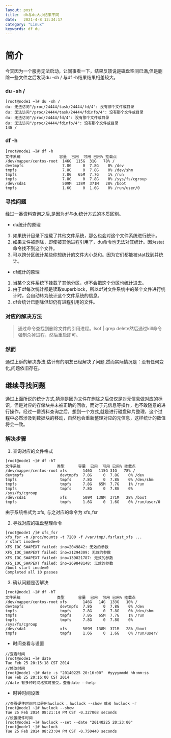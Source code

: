 ```yaml
---
layout: post
title:  dh与du大小结果不同
date:   2021-4-8 12:34:17
category: "Linux"
keywords: df du
---
```


# 简介

今天因为一个服务无法启动，让同事看一下，结果反馈说是磁盘空间已满,但是删除一些文件之后发现du -sh / 与df -h结果结果相差较大。

### du -sh /
``` 
[root@node1 ~]# du -sh /
du: 无法访问"/proc/24444/task/24444/fd/4": 没有那个文件或目录
du: 无法访问"/proc/24444/task/24444/fdinfo/4": 没有那个文件或目录
du: 无法访问"/proc/24444/fd/4": 没有那个文件或目录
du: 无法访问"/proc/24444/fdinfo/4": 没有那个文件或目录
14G /
```

### df -h

```
[root@node1 ~]# df -h
文件系统                 容量  已用  可用 已用% 挂载点
/dev/mapper/centos-root  146G  115G  31G   78% /
devtmpfs                 7.8G     0  7.8G    0% /dev
tmpfs                    7.8G     0  7.8G    0% /dev/shm
tmpfs                    7.8G   65M  7.7G    1% /run
tmpfs                    7.8G     0  7.8G    0% /sys/fs/cgroup
/dev/sda1                509M  138M  371M   28% /boot
tmpfs                    1.6G     0  1.6G    0% /run/user/0
```

### 寻找问题

经过一番资料查询之后,是因为df与du统计方式的本质区别。  

* du统计的原理
1. 如果统计目录下挂载了其他文件系统，那么也会对这个文件系统进行统计。
2. 如果文件被删除，即使被其他进程引用了，du命令也无法对其统计。因为stat命令找不到这个文件。
3. 可以跨分区统计某些你想统计的文件大小总和。因为它们都能被stat找到并统计。

* df统计的原理
1. 当某个文件系统下挂载了其他分区，df不会把这个分区也统计进去。
2. 由于df每次统计都是读取superblock，所以df对文件系统中的某个文件进行统计时，会自动转为统计这个文件系统的信息。
3. df会统计已删除但却仍有进程引用的文件。

### 对应的解决方法

>通过命令查找到删除文件的引用进程。lsof | grep delete然后通过kill命令强制杀掉进程，然后重启即可。  

### 然而

通过上诉的解决办法,估计有的朋友已经解决了问题,然而实际情况是：没有任何变化,问题依旧存在。  

## 继续寻找问题
通过上面所说的统计方式,猜测是因为文件在删除之后仅仅是对元信息做对应的标识，但是对应的存储块并未被正确的回收，而对于元信息等操作，也不敢随意的进行操作，经过一番资料查询之后，想到一个方式,就是进行磁盘碎片整理，这个过程中必然涉及到数据块的移动，自然也会重新整理对应的元信息，这样统计的数值将会一致。

### 解决步骤

1. 查询对应的文件格式
```
[root@node1 ~]# df -hT
文件系统                类型      容量  已用  可用 已用% 挂载点
/dev/mapper/centos-root xfs       146G   115G 31G   78% /
devtmpfs                devtmpfs  7.8G     0  7.8G    0% /dev
tmpfs                   tmpfs     7.8G     0  7.8G    0% /dev/shm
tmpfs                   tmpfs     7.8G   65M  7.7G    1% /run
tmpfs                   tmpfs     7.8G     0  7.8G    0% /sys/fs/cgroup
/dev/sda1               xfs       509M  138M  371M   28% /boot
tmpfs                   tmpfs     1.6G     0  1.6G    0% /run/user/0

```
由于系统格式为:xfs, 与之对应的命令为 xfs_fsr

2. 寻找对应的磁盘整理命令
```
[root@node1 /]# xfs_fsr
xfs_fsr -m /proc/mounts -t 7200 -f /var/tmp/.fsrlast_xfs ...
/ start inode=0
XFS_IOC_SWAPEXT failed: ino=2049842: 无效的参数
XFS_IOC_SWAPEXT failed: ino=21294309: 无效的参数
XFS_IOC_SWAPEXT failed: ino=139821787: 无效的参数
XFS_IOC_SWAPEXT failed: ino=269848148: 无效的参数
/boot start inode=0
Completed all 10 passes
```

3. 确认问题是否解决
```
[root@node1 ~]# df -hT
文件系统                类型      容量  已用  可用 已用% 挂载点
/dev/mapper/centos-root xfs       146G   14G  133G   10% /
devtmpfs                devtmpfs  7.8G     0  7.8G    0% /dev
tmpfs                   tmpfs     7.8G     0  7.8G    0% /dev/shm
tmpfs                   tmpfs     7.8G   65M  7.7G    1% /run
tmpfs                   tmpfs     7.8G     0  7.8G    0% /sys/fs/cgroup
/dev/sda1               xfs       509M  138M  371M   28% /boot
tmpfs                   tmpfs     1.6G     0  1.6G    0% /run/user/
```


- 时间查看与设置
```
//查看时间
[root@node1 ~]# date
Tue Feb 25 20:15:18 CST 2014
//修改时间
[root@node1 ~]# date -s "20140225 20:16:00"  #yyyymmdd hh:mm:ss
Tue Feb 25 20:16:00 CST 2014
//date 有多种时间格式可接受，查看date --help
```
- 时钟时间设置 
```
//查看硬件时间可以是用hwclock ，hwclock --show 或者 hwclock -r
[root@node1 ~]# hwclock --show
Tue 25 Feb 2014 08:21:14 PM CST -0.327068 seconds
//设置硬件时间
[root@node1 ~]# hwclock --set --date "20140225 20:23:00"
[root@node1 ~]# hwclock
Tue 25 Feb 2014 08:23:04 PM CST -0.750440 seconds
```
